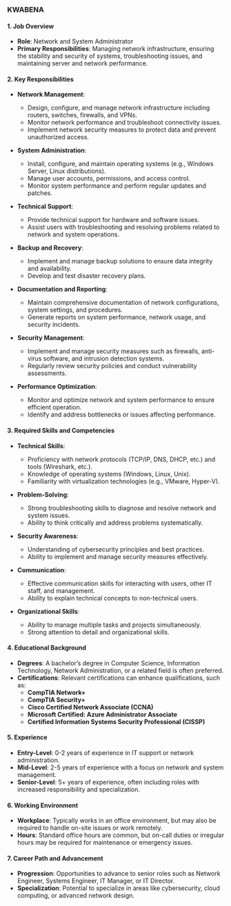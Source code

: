 
### **KWABENA**

#### **1. Job Overview**

- **Role**: Network and System Administrator
- **Primary Responsibilities**: Managing network infrastructure, ensuring the stability and security of systems, troubleshooting issues, and maintaining server and network performance.

#### **2. Key Responsibilities**

- **Network Management**:
  - Design, configure, and manage network infrastructure including routers, switches, firewalls, and VPNs.
  - Monitor network performance and troubleshoot connectivity issues.
  - Implement network security measures to protect data and prevent unauthorized access.

- **System Administration**:
  - Install, configure, and maintain operating systems (e.g., Windows Server, Linux distributions).
  - Manage user accounts, permissions, and access control.
  - Monitor system performance and perform regular updates and patches.

- **Technical Support**:
  - Provide technical support for hardware and software issues.
  - Assist users with troubleshooting and resolving problems related to network and system operations.

- **Backup and Recovery**:
  - Implement and manage backup solutions to ensure data integrity and availability.
  - Develop and test disaster recovery plans.

- **Documentation and Reporting**:
  - Maintain comprehensive documentation of network configurations, system settings, and procedures.
  - Generate reports on system performance, network usage, and security incidents.

- **Security Management**:
  - Implement and manage security measures such as firewalls, anti-virus software, and intrusion detection systems.
  - Regularly review security policies and conduct vulnerability assessments.

- **Performance Optimization**:
  - Monitor and optimize network and system performance to ensure efficient operation.
  - Identify and address bottlenecks or issues affecting performance.

#### **3. Required Skills and Competencies**

- **Technical Skills**:
  - Proficiency with network protocols (TCP/IP, DNS, DHCP, etc.) and tools (Wireshark, etc.).
  - Knowledge of operating systems (Windows, Linux, Unix).
  - Familiarity with virtualization technologies (e.g., VMware, Hyper-V).

- **Problem-Solving**:
  - Strong troubleshooting skills to diagnose and resolve network and system issues.
  - Ability to think critically and address problems systematically.

- **Security Awareness**:
  - Understanding of cybersecurity principles and best practices.
  - Ability to implement and manage security measures effectively.

- **Communication**:
  - Effective communication skills for interacting with users, other IT staff, and management.
  - Ability to explain technical concepts to non-technical users.

- **Organizational Skills**:
  - Ability to manage multiple tasks and projects simultaneously.
  - Strong attention to detail and organizational skills.

#### **4. Educational Background**

- **Degrees**: A bachelor’s degree in Computer Science, Information Technology, Network Administration, or a related field is often preferred.
- **Certifications**: Relevant certifications can enhance qualifications, such as:
  - **CompTIA Network+**
  - **CompTIA Security+**
  - **Cisco Certified Network Associate (CCNA)**
  - **Microsoft Certified: Azure Administrator Associate**
  - **Certified Information Systems Security Professional (CISSP)**

#### **5. Experience**

- **Entry-Level**: 0-2 years of experience in IT support or network administration.
- **Mid-Level**: 2-5 years of experience with a focus on network and system management.
- **Senior-Level**: 5+ years of experience, often including roles with increased responsibility and specialization.

#### **6. Working Environment**

- **Workplace**: Typically works in an office environment, but may also be required to handle on-site issues or work remotely.
- **Hours**: Standard office hours are common, but on-call duties or irregular hours may be required for maintenance or emergency issues.

#### **7. Career Path and Advancement**

- **Progression**: Opportunities to advance to senior roles such as Network Engineer, Systems Engineer, IT Manager, or IT Director.
- **Specialization**: Potential to specialize in areas like cybersecurity, cloud computing, or advanced network design.

